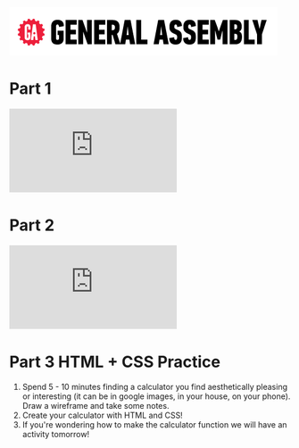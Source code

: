 [![General Assembly Logo](/ga_cog.png)](https://generalassemb.ly)

# Part 1
![Grids and Pyramids](https://git.generalassemb.ly/Software-Engineering-Immersive-Remote/SEIR-Waverider/blob/master/unit_1/w03d02/student_labs/grids_and_pyramids.md)

# Part 2
![Random Imager](https://git.generalassemb.ly/Software-Engineering-Immersive-Remote/SEIR-Waverider/blob/master/unit_1/w03d02/student_labs/random_imager.md)

# Part 3 HTML + CSS Practice
1. Spend 5 - 10 minutes finding a calculator you find aesthetically pleasing or interesting (it can be in google images, in your house, on your phone). Draw a wireframe and take some notes.
1. Create your calculator with HTML and CSS!
1. If you're wondering how to make the calculator function we will have an activity tomorrow!
